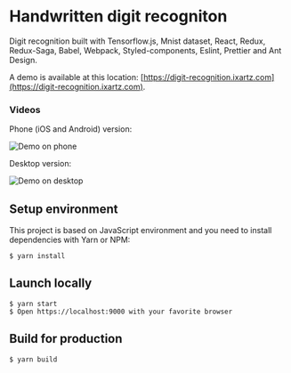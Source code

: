 # Handwritten digit recogniton

Digit recognition built with Tensorflow.js, Mnist dataset, React, Redux, Redux-Saga, Babel, Webpack, Styled-components, Eslint, Prettier and Ant Design.

A demo is available at this location: [https://digit-recognition.ixartz.com](https://digit-recognition.ixartz.com).

### Videos

Phone (iOS and Android) version:

![Demo on phone](https://digit-recognition.ixartz.com/images/phone.gif)

Desktop version:

![Demo on desktop](https://digit-recognition.ixartz.com/images/desktop.gif)

## Setup environment

This project is based on JavaScript environment and you need to install dependencies with Yarn or NPM:

    $ yarn install

## Launch locally

    $ yarn start
    $ Open https://localhost:9000 with your favorite browser

## Build for production

    $ yarn build
